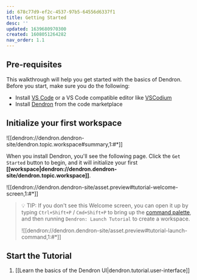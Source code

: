 ```yaml
---
id: 678c77d9-ef2c-4537-97b5-64556d6337f1
title: Getting Started
desc: ''
updated: 1639680970300
created: 1608051264282
nav_order: 1.1
---
```


## Pre-requisites

This walkthrough will help you get started with the basics of Dendron. Before you start, make sure you do the following:

- Install [VS Code](https://code.visualstudio.com/download) or a VS Code compatible editor like [VSCodium](https://vscodium.com/)
- Install [Dendron](https://link.dendron.so/vscode) from the code marketplace

## Initialize your first workspace

![[dendron://dendron.dendron-site/dendron.topic.workspace#summary,1:#*]]

When you install Dendron, you'll see the following page. Click the `Get Started` button to begin, and it will initialize your first **[[workspace|dendron://dendron.dendron-site/dendron.topic.workspace]]**.

![[dendron://dendron.dendron-site/asset.preview#tutorial-welcome-screen,1:#*]]

> 💡 TIP: If you don't see this Welcome screen, you can open it up by typing `Ctrl+Shift+P` / `Cmd+Shift+P` to bring up the [command palette](https://code.visualstudio.com/docs/getstarted/userinterface#_command-palette), and then running `Dendron: Launch Tutorial` to create a workspace.
>
> ![[dendron://dendron.dendron-site/asset.preview#tutorial-launch-command,1:#*]]

## Start the Tutorial

1. [[Learn the basics of the Dendron UI|dendron.tutorial.user-interface]]
